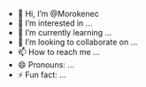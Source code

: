 - 👋 Hi, I’m @Morokenec
- 👀 I’m interested in ...
- 🌱 I’m currently learning ...
- 💞️ I’m looking to collaborate on ...
- 📫 How to reach me ...
- 😄 Pronouns: ...
- ⚡ Fun fact: ...

<!---
Morokenec/Morokenec is a ✨ special ✨ repository because its `README.md` (this file) appears on your GitHub profile.
You can click the Preview link to take a look at your changes.
--->
